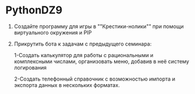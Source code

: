# PythonDZ9
1. Создайте программу для игры в ""Крестики-нолики"" при помощи виртуального окружения и PIP

2. Прикрутить бота к задачам с предыдущего семинара:

    1-Создать калькулятор для работы с рациональными и комплексными числами, организовать меню, добавив в неё систему логирования
    
    2-Создать телефонный справочник с возможностью импорта и экспорта данных в нескольких форматах.
